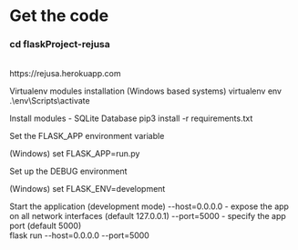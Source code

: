 <h1>Get the code </h1>
<h3> cd flaskProject-rejusa</h3>
<br>https://rejusa.herokuapp.com<br>

Virtualenv modules installation (Windows based systems)
virtualenv env
.\env\Scripts\activate

Install modules - SQLite Database
pip3 install -r requirements.txt

Set the FLASK_APP environment variable

(Windows) set FLASK_APP=run.py


Set up the DEBUG environment

(Windows) set FLASK_ENV=development

Start the application (development mode)
 --host=0.0.0.0 - expose the app on all network interfaces (default 127.0.0.1)
--port=5000    - specify the app port (default 5000)  
flask run --host=0.0.0.0 --port=5000



